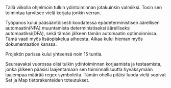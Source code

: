 Tällä viikolla ohjelmoin tulkin ydintoiminnan jotakuinkin valmiiksi. Tosin sen
toimintaa tarvitsee vielä korjata jonkin verran. 

Työpanos kului pääsääntöisesti koodatessa epädeterministisen äärellisen automaatin(NFA) 
muuntamista deterministiseksi äärelliseksi automaatiksi(DFA), sekä tämän jälkeen
tämän automaatin optimoinnissa. Tämä vaati myös lisäopiskelua aiheesta. Aikaa kului 
hieman myös dokumentaation kanssa.

Projektin parissa kului yhteensä noin 15 tuntia.

Seuraavaksi vuorossa olisi tulkin ydintoiminnan korjaamista ja testaamista, jonka jälkeen
pääsisi laajentamaan sen toiminnallisuutta hyväksymään laajempaa määrää regex symboleita.
Tämän ohella pitäisi luoda vielä sopivat Set ja Map tietorakenteiden toteutukset.